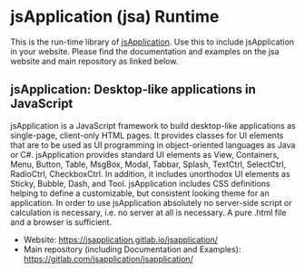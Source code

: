 # jsApplication (jsa) Runtime

This is the run-time library of [jsApplication](https://jsapplication.gitlab.io/jsapplication/). Use this to include jsApplication in your website. Please find the documentation and examples on the jsa website and main repository as linked below.

## jsApplication: Desktop-like applications in JavaScript

jsApplication is a JavaScript framework to build desktop-like applications as single-page, client-only HTML pages. It provides classes for UI elements that are to be used as UI programming in object-oriented languages as Java or C#. jsApplication provides standard UI elements as View, Containers, Menu, Button, Table, MsgBox, Modal, Tabbar, Splash, TextCtrl, SelectCtrl, RadioCtrl, CheckboxCtrl. In addition, it includes unorthodox UI elements as Sticky, Bubble, Dash, and Tool. jsApplication includes CSS definitions helping to define a customizable, but consistent looking theme for an application. In order to use jsApplication absolutely no server-side script or calculation is necessary, i.e. no server at all is necessary. A pure .html file and a browser is sufficient.

* Website: https://jsapplication.gitlab.io/jsapplication/
* Main repository (including Documentation and Examples): https://gitlab.com/jsapplication/jsapplication/ 
